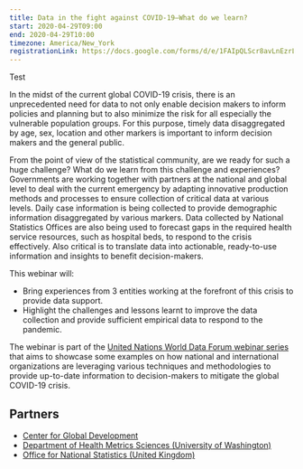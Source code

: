 ```yaml
---
title: Data in the fight against COVID-19—What do we learn?
start: 2020-04-29T09:00
end: 2020-04-29T10:00
timezone: America/New_York
registrationLink: https://docs.google.com/forms/d/e/1FAIpQLScr8avLnEzrL5wEf2eLWyuBZT7p_cYwy8lu7IJe8Dj_uHAY-w/viewform
---
```


Test

In the midst of the current global COVID-19 crisis, there is an unprecedented
need for data to not only enable decision makers to inform policies and planning
but to also minimize the risk for all especially the vulnerable population
groups. For this purpose, timely data disaggregated by age, sex, location and
other markers is important to inform decision makers and the general public.

From the point of view of the statistical community, are we ready for such a
huge challenge? What do we learn from this challenge and experiences?
Governments are working together with partners at the national and global level
to deal with the current emergency by adapting innovative production methods and
processes to ensure collection of critical data at various levels. Daily case
information is being collected to provide demographic information disaggregated
by various markers. Data collected by National Statistics Offices are also being
used to forecast gaps in the required health service resources, such as hospital
beds, to respond to the crisis effectively. Also critical is to translate data
into actionable, ready-to-use information and insights to benefit
decision-makers.

This webinar will:

- Bring experiences from 3 entities working at the forefront of this crisis to
  provide data support.
- Highlight the challenges and lessons learnt to improve the data collection and
  provide sufficient empirical data to respond to the pandemic.

The webinar is part of the
[United Nations World Data Forum webinar series](https://unstats.un.org/unsd/undataforum/webinar/index.html)
that aims to showcase some examples on how national and international
organizations are leveraging various techniques and methodologies to provide
up-to-date information to decision-makers to mitigate the global COVID-19
crisis.

## Partners

- [Center for Global Development](https://www.cgdev.org/)
- [Department of Health Metrics Sciences (University of Washington)](https://depts.washington.edu/healthms/)
- [Office for National Statistics (United Kingdom)](https://www.ons.gov.uk/)
